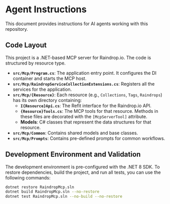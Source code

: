 # Agent Instructions

This document provides instructions for AI agents working with this repository.

## Code Layout

This project is a .NET-based MCP server for Raindrop.io. The code is structured by resource type.

-   **`src/Mcp/Program.cs`**: The application entry point. It configures the DI container and starts the MCP host.
-   **`src/Mcp/RaindropServiceCollectionExtensions.cs`**: Registers all the services for the application.
-   **`src/Mcp/{Resource}`**: Each resource (e.g., `Collections`, `Tags`, `Raindrops`) has its own directory containing:
    -   **`I{Resource}Api.cs`**: The Refit interface for the Raindrop.io API.
    -   **`{Resource}Tools.cs`**: The MCP tools for that resource. Methods in these files are decorated with the `[McpServerTool]` attribute.
    -   **Models**: C# classes that represent the data structures for that resource.
-   **`src/Mcp/Common`**: Contains shared models and base classes.
-   **`src/Mcp/Prompts`**: Contains pre-defined prompts for common workflows.

## Development Environment and Validation

The development environment is pre-configured with the .NET 8 SDK. To restore dependencies, build the project, and run all tests, you can use the following commands:

```bash
dotnet restore RaindropMcp.sln
dotnet build RaindropMcp.sln --no-restore
dotnet test RaindropMcp.sln --no-build --no-restore
```
